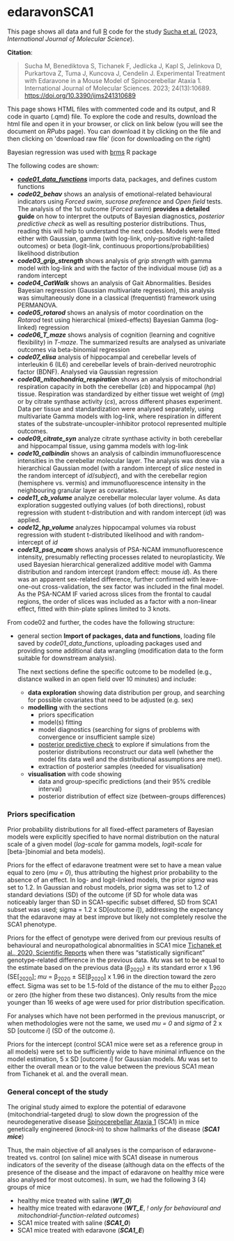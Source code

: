 # edaravonSCA1
This page shows all data and full [R](https://www.r-project.org/) code for the study [Sucha et al.](https://www.mdpi.com/1422-0067/24/13/10689) (2023, *International Journal of Molecular Science*).

**Citation**: 
> Sucha M, Benediktova S, Tichanek F, Jedlicka J, Kapl S, Jelinkova D, Purkartova Z, Tuma J, Kuncova J, Cendelin J. Experimental Treatment with Edaravone in a Mouse Model of Spinocerebellar Ataxia 1. International Journal of Molecular Sciences. 2023; 24(13):10689. https://doi.org/10.3390/ijms241310689

This page shows HTML files with commented code and its output, and R code in quarto (.qmd) file. To explore the code and results, download the html file and open it in your browser, or click on link below (you will see the document on *RPubs* page). You can download it by clicking on the file and then clicking on 'download raw file' (icon for downloading on the right)

Bayesian regression was used with [brms](https://cran.r-project.org/web/packages/brms/index.html) R package

The following codes are shown:

- [***code01_data_functions***](https://rpubs.com/filip_tichanek/edaSCA1_code01) imports data, packages, and defines custom functions
- ***code02_behav*** shows an analysis of emotional-related behavioural indicators using  *Forced swim*, *sucrose preference* and *Open field* tests. The analysis of the 1st outcome (*Forced swim*) **provides a detailed guide** on how to interpret the outputs of Bayesian diagnostics, *posterior predictive check* as well as resulting posterior distributions. Thus, reading this will help to understand the next codes. Models were fitted either with Gaussian, gamma (with log-link, only-positive right-tailed outcomes) or beta (logit-link, continuous proportions/probabilities) likelihood distribution
- ***code03_grip_strength*** shows analysis of *grip strength* with gamma model with log-link and with the factor of the individual mouse (*id*) as a random intercept
- ***code04_CatWalk*** shows an analysis of Gait Abnormalities. Besides Bayesian regression (Gaussian multivariate regression), this analysis was simultaneously done in a classical (frequentist) framework using PERMANOVA. 
- ***code05_rotarod*** shows an analysis of motor coordination on the *Rotarod* test using hierarchical (mixed-effects) Bayesian Gamma (log-linked) regression
- ***code06_T_maze*** shows analysis of cognition (learning and cognitive flexibility) in *T-maze*. The summarized results are analysed as univariate outcomes via beta-binomial regression
- ***code07_elisa*** analysis of hippocampal and cerebellar levels of interleukin 6 (IL6) and cerebellar levels of brain-derived neurotrophic factor (BDNF). Analysed via Gaussian regression
- ***code08_mitochondria_respiration*** shows an analysis of mitochondrial respiration capacity in both the cerebellar (*cb*) and hippocampal (*hp*) tissue. Respiration was standardized by either tissue wet weight of (*mg*) or by citrate synthase activity (*cs*), across different phases experiment. Data per tissue and standardization were analysed separately, using multivariate Gamma models with log-link, where respiration in different states of the substrate-uncoupler-inhibitor protocol represented multiple outcomes.
- ***code09_citrate_syn*** analyze citrate synthase activity in both cerebellar and hippocampal tissue, using gamma models with log-link 
- ***code10_calbindin*** shows an analysis of calbindin immunofluorescence intensities in the cerebellar molecular layer. The analysis was done via a hierarchical Gaussian model (with a random intercept of *slice* nested in the random intercept of *id*/*subject*), and with the cerebellar region (hemisphere vs. vermis) and immunofluorescence intensity in the neighbouring granular layer as covariates. 
- ***code11_cb_volume*** analyze cerebellar molecular layer volume. As data exploration suggested outlying values (of both directions), robust regression with student t-distribution and with random intercept (*id*) was applied.
- ***code12_hp_volume*** analyzes hippocampal volumes via robust regression with student t-distributed likelihood and with random-intercept of *id*
- ***code13_psa_ncam*** shows analysis of PSA-NCAM immunofluorescence intensity, presumably reflecting processes related to neuroplasticity. We used Bayesian hierarchical generalized additive model with Gamma distribution and random intercept (random effect: mouse *id*). As there was an apparent sex-related difference, further confirmed with leave-one-out cross-validation, the sex factor was included in the final model. As the PSA-NCAM IF varied across slices from the frontal to caudal regions, the order of slices was included as a factor with a non-linear effect, fitted with thin-plate splines limited to 3 knots.

From code02 and further, the codes have the following structure:

- general section **Import of packages, data and functions**, loading file saved by *code01_data_functions*, uploading packages used and providing some additional data wrangling (modification data to the form suitable for downstream analysis). 

  The next sections define the specific outcome to be modelled (e.g., distance walked in an open field over 10 minutes) and include:
  - **data exploration** showing data distribution per group, and searching for possible covariates that need to be adjusted (e.g. sex)
  - **modelling** with the sections
      - priors specification
      - model(s) fitting
      - model diagnostics (searching for signs of problems with convergence or insufficient sample size)
      - [posterior predictive check](https://cran.r-project.org/web/packages/bayesplot/vignettes/graphical-ppcs.html) to explore if simulations from the posterior distributions reconstruct our data well (whether the model fits data well and the distributional assumptions are met).
      - extraction of posterior samples (needed for visualisation)
  - **visualisation** with code showing
      - data and group-specific predictions (and their 95% credible interval)
      - posterior distribution of effect size (between-groups differences)
    

### Priors specification

Prior probability distributions for all fixed-effect parameters of Bayesian models were explicitly specified to have normal distribution on the natural scale of a given model (*log-scale* for gamma models, *logit-scale* for [beta-]binomial and beta models).

Priors for the effect of edaravone treatment were set to have a mean value equal to zero (*mu = 0*), thus attributing the highest prior probability to the absence of an effect. In log- and logit-linked models, the prior *sigma* was set to 1.2. In Gaussian and robust models, prior sigma was set to 1.2 of standard deviations (SD) of the outcome (if SD for whole data was noticeably larger than SD in SCA1-specific subset differed, SD from SCA1 subset was used; sigma = 1.2 x SD[outcome *i*]), addressing the expectancy that the edaravone may at best improve but likely not completely resolve the SCA1 phenotype. 

Priors for the effect of genotype were derived from our previous results of behavioural and neuropathological abnormalities in SCA1 mice [Tichanek et al., 2020, Scientific Reports](https://www.nature.com/articles/s41598-020-62308-0) when there was “statistically significant” genotype-related difference in the previous data. *Mu* was set to be equal to the estimate based on the previous data (β<sub>2020</sub>) ± its standard error x 1.96 (SE[<sub>2020</sub>]; *mu* = β<sub>2020</sub>  ±  SE[β<sub>2020</sub>] x 1.96 in the direction toward the zero effect. Sigma was set to be 1.5-fold of the distance of the mu to either β<sub>2020</sub> or zero (the higher from these two distances). Only results from the mice younger than 16 weeks of age were used for prior distribution specification. 

For analyses which have not been performed in the previous manuscript, or when methodologies were not the same, we used  *mu = 0* and *sigma* of 2 x SD [outcome *i*] (SD of the outcome *i*).

Priors for the intercept (control SCA1 mice were set as a reference group in all models) were set to be sufficiently wide to have minimal influence on the model estimation, 5 x SD [outcome *i*] for Gaussian models. *Mu* was set to either the overall mean or to the value between the previous SCA1 mean from Tichanek et al. and the overall mean. 


### General concept of the study 

The original study aimed to explore the potential of edaravone (mitochondrial-targeted drug) to slow down the progression of the neurodegenerative disease [Spinocerebellar Ataxia 1](https://en.wikipedia.org/wiki/Spinocerebellar_ataxia_type_1) (SCA1) in mice genetically engineered (*knock-in*) to show hallmarks of the disease (***SCA1 mice***)

Thus, the main objective of all analyses is the comparison of edaravone-treated vs. control (on saline) mice with SCA1 disease in numerous indicators of the severity of the disease (although data on the effects of the presence of the disease and the impact of edaravone on healthy mice were also analysed for most outcomes). In sum, we had the following 3 (4) groups of mice

- healthy mice treated with saline (***WT_0***)
- healthy mice treated with edaravone (***WT_E***, *! only for behavioural and mitochondrial-function-related outcomes*)
- SCA1 mice treated with saline (***SCA1_0***)
- SCA1 mice treated with edaravone (***SCA1_E***)
